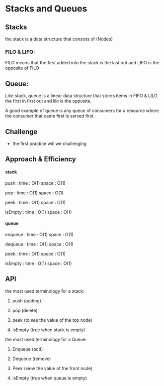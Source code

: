 # Stacks and Queues

## Stacks

the stack is a data structure that consists of (Nodes)


### FILO & LIFO:

FILO means that the first added into the stack is the last out and LIFO is the opposite of FILO

## Queue:

Like stack, queue is a linear data structure that stores items in FIFO & LILO the first in first out and lilo is the opposite.

A good example of queue is any queue of consumers for a resource where the consumer that came first is served first.



## Challenge
 
 * the first practice will we challenging

## Approach & Efficiency

#### stack

push : 
time : O(1) 
space : O(1)

pop : 
time : O(1) 
space : O(1)

peek :
 time : O(1) 
 space : O(1)

isEmpty : 
time : O(1) 
space : O(1)

#### queue

enqueue : 
time : O(1) 
space : O(1)

dequeue : 
time : O(1) 
space : O(1)

peek : 
time : O(1) 
space : O(1)

isEmpty : 
time : O(1) 
space : O(1)


## API

the most used terminology for a stack:

1. push (adding)

2. pop (delete)

3. peek (to see the value of the top node)

4. isEmpty (true when stack is empty)


the most used terminology for a Queue:

1. Enqueue (add)

2. Dequeue (remove)

3. Peek (view the value of the front node)

4. isEmpty (true when queue is empty)
